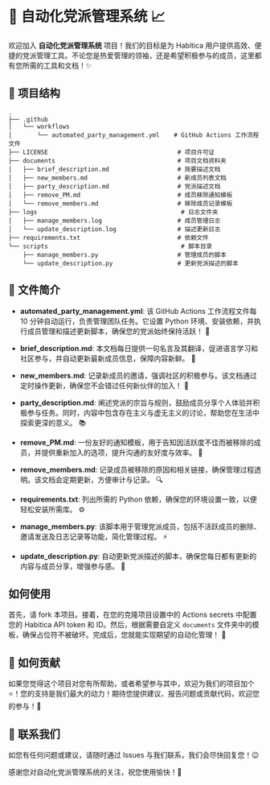 # 🎉 自动化党派管理系统 📈

欢迎加入 **自动化党派管理系统** 项目！我们的目标是为 Habitica 用户提供高效、便捷的党派管理工具。不论您是热爱管理的领袖，还是希望积极参与的成员，这里都有您所需的工具和文档！✨

## 🚀 项目结构

```
.
├── .github
│   └── workflows
│       └── automated_party_management.yml    # GitHub Actions 工作流程文件
├── LICENSE                                    # 项目许可证
├── documents                                  # 项目文档资料夹
│   ├── brief_description.md                   # 简要描述文档 
│   ├── new_members.md                         # 新成员列表文档 
│   ├── party_description.md                   # 党派描述文档 
│   ├── remove_PM.md                           # 成员移除通知模板 
│   └── remove_members.md                      # 移除成员记录模板 
├── logs                                        # 日志文件夹
│   ├── manage_members.log                     # 成员管理日志
│   └── update_description.log                 # 描述更新日志
├── requirements.txt                           # 依赖文件 
└── scripts                                     # 脚本目录
    ├── manage_members.py                      # 管理成员的脚本 
    └── update_description.py                  # 更新党派描述的脚本 
```

## 📄 文件简介

- **automated_party_management.yml**: 该 GitHub Actions 工作流程文件每 10 分钟自动运行，负责管理团队任务。它设置 Python 环境、安装依赖，并执行成员管理和描述更新脚本，确保您的党派始终保持活跃！ 🎯

- **brief_description.md**: 本文档每日提供一句名言及其翻译，促进语言学习和社区参与，并自动更新最新成员信息，保障内容新鲜。 🌱

- **new_members.md**: 记录新成员的邀请，强调社区的积极参与。该文档通过定时操作更新，确保您不会错过任何新伙伴的加入！ 👥

- **party_description.md**: 阐述党派的宗旨与规则，鼓励成员分享个人体验并积极参与任务。同时，内容中包含存在主义与虚无主义的讨论，帮助您在生活中探索更深的意义。 📚

- **remove_PM.md**: 一份友好的通知模板，用于告知因活跃度不佳而被移除的成员，并提供重新加入的选项，提升沟通的友好度与效率。 🤝

- **remove_members.md**: 记录成员被移除的原因和相关链接，确保管理过程透明。该文档会定期更新，方便审计与记录。 🔍

- **requirements.txt**: 列出所需的 Python 依赖，确保您的环境设置一致，以便轻松安装所需库。 ⚙️

- **manage_members.py**: 该脚本用于管理党派成员，包括不活跃成员的删除、邀请发送及日志记录等功能，简化管理过程。 ⚡️

- **update_description.py**: 自动更新党派描述的脚本，确保您每日都有更新的内容与成员分享，增强参与感。 🌟

## 如何使用

首先，请 fork 本项目。接着，在您的克隆项目设置中的 Actions secrets 中配置您的 Habitica API token 和 ID。然后，根据需要自定义 `documents` 文件夹中的模板，确保占位符不被破坏。完成后，您就能实现期望的自动化管理！ 🚀

## 🌟 如何贡献

如果您觉得这个项目对您有所帮助，或者希望参与其中，欢迎为我们的项目加个 ⭐️！您的支持是我们最大的动力！期待您提供建议、报告问题或贡献代码，欢迎您的参与！💪

## 📧 联系我们

如您有任何问题或建议，请随时通过 Issues 与我们联系，我们会尽快回复您！😉

感谢您对自动化党派管理系统的关注，祝您使用愉快！🎉